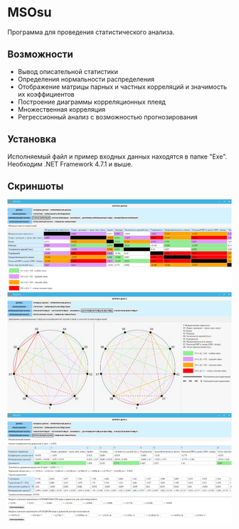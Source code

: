 MSOsu
=============================

Программа для проведения статистического анализа.

Возможности
------------
- Вывод описательной статистики
- Определения нормальности распределения
- Отображение матрицы парных и частных корреляций и значимость их коэффициентов
- Построение диаграммы корреляционных плеяд
- Множественная корреляция
- Регрессионный анализ с возможностью прогнозирования

Установка
------------

Исполняемый файл и пример входных данных находятся в папке "Exe". Необходим .NET Framework 4.7.1 и выше. 

Скриншоты
------------
![Матрица парных корреляций](Screenshots/1.png "Матрица парных корреляций")
![Диаграмма корреляционных плеяд](Screenshots/2.png "Диаграмма корреляционных плеяд")
![Регрессионный анализ](Screenshots/3.png "Регрессионный анализ")
